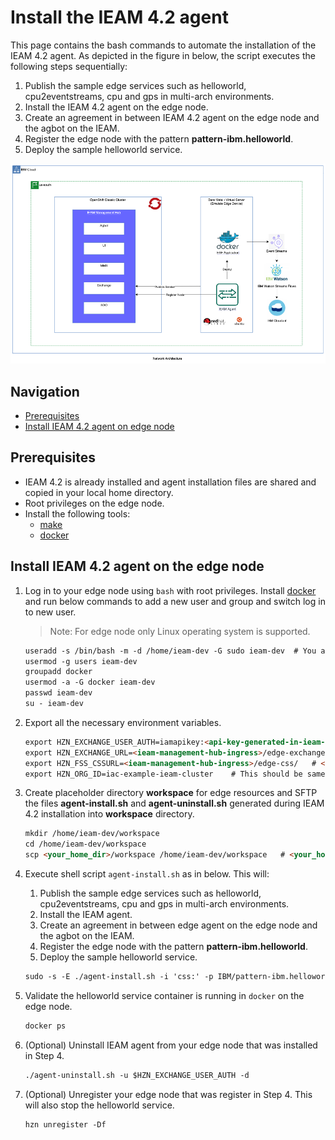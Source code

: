 # Install the IEAM 4.2 agent

This page contains the bash commands to automate the installation of the IEAM 4.2 agent. As depicted in the figure in below, the script executes the 
following steps sequentially:

1. Publish the sample edge services such as helloworld, cpu2eventstreams, cpu and gps in multi-arch environments.
2. Install the IEAM 4.2 agent on the edge node.
3. Create an agreement in between IEAM 4.2 agent on the edge node and the agbot on the IEAM.
4. Register the edge node with the pattern **pattern-ibm.helloworld**.
5. Deploy the sample helloworld service.

![Network Architecture](images/network-architecture.png)

## Navigation

- [Prerequisites](#prerequisites)
- [Install IEAM 4.2 agent on edge node](#install-ieam-42-agent-on-the-edge-node)

## Prerequisites

- IEAM 4.2 is already installed and agent installation files are shared and copied in your local home directory.
- Root privileges on the edge node.
- Install the following tools:
   - [make](https://www.gnu.org/software/make/)
   - [docker](https://www.ibm.com/links?url=https%3A%2F%2Fdocs.docker.com%2Fget-docker%2F)

## Install IEAM 4.2 agent on the edge node

1. Log in to your edge node using `bash` with root privileges. 
   Install [docker](https://www.ibm.com/links?url=https%3A%2F%2Fdocs.docker.com%2Fget-docker%2F)
   and run below commands to add a new user and group and switch log in to new user.

    > Note: For edge node only Linux operating system is supported.

    ```markdown
    useradd -s /bin/bash -m -d /home/ieam-dev -G sudo ieam-dev  # You are free to choose any user name and group
    usermod -g users ieam-dev
    groupadd docker
    usermod -a -G docker ieam-dev
    passwd ieam-dev
    su - ieam-dev
    ```

2. Export all the necessary environment variables.

    ```markdown
    export HZN_EXCHANGE_USER_AUTH=iamapikey:<api-key-generated-in-ieam-installation>
    export HZN_EXCHANGE_URL=<ieam-management-hub-ingress>/edge-exchange/v1  # <ieam-management-hub-ingress> is same as CLUSTER_URL, exported in IEAM Installment
    export HZN_FSS_CSSURL=<ieam-management-hub-ingress>/edge-css/   # <ieam-management-hub-ingress> is same as CLUSTER_URL, exported in IEAM installation
    export HZN_ORG_ID=iac-example-ieam-cluster    # This should be same organization id you created while Installing IEAM hub
    ```

3. Create placeholder directory **workspace** for edge resources and SFTP the files **agent-install.sh** and **agent-uninstall.sh** generated during
   IEAM 4.2 installation into **workspace** directory.

    ```markdown
    mkdir /home/ieam-dev/workspace
    cd /home/ieam-dev/workspace
    scp <your_home_dir>/workspace /home/ieam-dev/workspace   # <your_home_dir> is in your local system
    ```

4. Execute shell script `agent-install.sh` as in below. This will:
    1. Publish the sample edge services such as helloworld, cpu2eventstreams, cpu and gps in multi-arch environments.
    2. Install the IEAM agent.
    3. Create an agreement in between edge agent on the edge node and the agbot on the IEAM.
    4. Register the edge node with the pattern **pattern-ibm.helloworld**.
    5. Deploy the sample helloworld service.

    ```markdown
    sudo -s -E ./agent-install.sh -i 'css:' -p IBM/pattern-ibm.helloworld -w '*' -T 120
    ```

5. Validate the helloworld service container is running in `docker` on the edge node.

    ```markdown
    docker ps
    ```

6. (Optional) Uninstall IEAM agent from your edge node that was installed in Step 4.

    ```markdown
    ./agent-uninstall.sh -u $HZN_EXCHANGE_USER_AUTH -d
    ```

7. (Optional) Unregister your edge node that was register in Step 4. This will also stop the helloworld service.

    ```markdown
    hzn unregister -Df
    ```